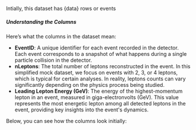 Intially, this dataset has {data} rows or events

##### Understanding the Columns
Here’s what the columns in the dataset mean:
- **EventID**: A unique identifier for each event recorded in the detector. Each event corresponds to a snapshot of what happens during a single particle collision in the detector.
- **nLeptons**: The total number of leptons reconstructed in the event. In this simplified mock dataset, we focus on events with 2, 3, or 4 leptons, which is typical for certain analyses. In reality, leptons counts can vary significantly depending on the physics process being studied.
- **Leading Lepton Energy (GeV)**: The energy of the highest-momentum lepton in an event, measured in giga-electronvolts (GeV). This value represents the most energetic lepton among all detected leptons in the event, providing key insights into the event's dynamics.

Below, you can see how the columns look initially: